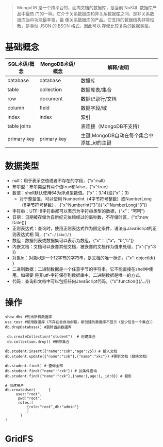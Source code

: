 > MongoDB 是一个跨平台的，面向文档的数据库，是当前 NoSQL 数据库产品中最热 门的一种。它介于关系数据库和非关系数据库之间，是非关系数据库当中功能最丰富，最 像关系数据库的产品。它支持的数据结构非常松散，是类似 JSON 的 BSON 格式，因此可以 存储比较复杂的数据类型。

# 基础概念

SQL术语/概念    | MongoDB术语/概念 | 解释/说明
----------- | ------------ | --------------------------
database    | database     | 数据库
table       | collection   | 数据库表/集合
row         | document     | 数据记录行/文档
column      | ﬁeld         | 数据字段/域
index       | index        | 索引
table joins |              | 表连接（MongoDB不支持）
primary key | primary key  | 主键,MongoDB自动在每个集合中添加_id的主键

# 数据类型

- null：用于表示空值或者不存在的字段，{“x”:null}
- 布尔型：布尔类型有两个值true和false，{“x”:true}
- 数值：shell默认使用64为浮点型数值。{“x”：3.14}或{“x”：3}
  - 对于整型值，可以使用 NumberInt（4字节符号整数）或NumberLong（8字节符号整数）， {“x”:NumberInt(“3”)}{“x”:NumberLong(“3”)}
- 字符串：UTF-8字符串都可以表示为字符串类型的数据，{“x”：“呵呵”}
- 日期：日期被存储为自新纪元依赖经过的毫秒数，不存储时区，{“x”:new Date()}
- 正则表达式：查询时，使用正则表达式作为限定条件，语法与JavaScript的正则表达式相 同，`{“x”:/[abc]/}`
- 数组：数据列表或数据集可以表示为数组，{“x”： [“a“，“b”,”c”]}
- 内嵌文档：文档可以嵌套其他文档，被嵌套的文档作为值来处理，{“x”:{“y”:3 }}
- 对象Id：对象id是一个12字节的字符串，是文档的唯一标识，{“x”: objectId() }
- 二进制数据：二进制数据是一个任意字节的字符串。它不能直接在shell中使用。如果要 将非utf-字符保存到数据库中，二进制数据是唯一的方式。
- 代码：查询和文档中可以包括任何JavaScript代码，{“x”:function(){/…/}}

# 操作

```shell
show dbs #列出所有数据库
use test #使用数据库（不存在会自动创建，新创建的数据库不显示（至少包含一个集合））
db.dropDatabase() #删除当前数据库
```

```shell
 db.createCollection("student")  # 创建集合
 db.collection.drop() #删除集合
```

```shell
db.student.insert({"name":"cxk","age":25}) # 插入文档
db.student.update({"name":"cxk"},{"name":"xkc"}) #更新文档（替换文档）
```

```shell
db.student.find() # 查询全部
db.student.find({"name":"cxk"}) # 按条件查询
db.student.find({"name":"cxk"},{name:1,age:1,_id:0}) # 投影
```

```shell
# 创建用户
db.createUser(      {       
     user:"root",        
      pwd:"root",        
      roles:[
          {role:"root",db:"admin"}
          ]     
       }   
)
```

# GridFS

